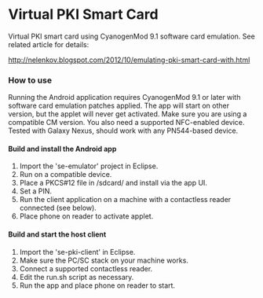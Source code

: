 Virtual PKI Smart Card
======================

Virtual PKI smart card using CyanogenMod 9.1 software card emulation. 
See related article for details: 

http://nelenkov.blogspot.com/2012/10/emulating-pki-smart-card-with.html

### How to use

Running the Android application requires CyanogenMod 9.1 or later 
with software card emulation patches applied. The app will start 
on other version, but the applet will never get activated. Make 
sure you are using a compatible CM version. You also need a 
supported NFC-enabled device. Tested with Galaxy Nexus, should 
work with any PN544-based device.

#### Build and install the Android app

1. Import the 'se-emulator' project in Eclipse.
2. Run on a compatible device.
3. Place a PKCS#12 file in /sdcard/ and install via the app UI.
4. Set a PIN. 
5. Run the client application on a machine with a contactless 
reader connected (see below). 
6. Place phone on reader to activate applet. 

#### Build and start the host client

1. Import the 'se-pki-client' in Eclipse.
2. Make sure the PC/SC stack on your machine works. 
3. Connect a supported contactless reader. 
4. Edit the run.sh script as necessary. 
5. Run the app and place phone on reader to start.


